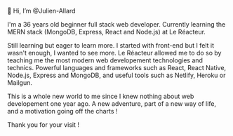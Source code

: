 👋 Hi, I’m @Julien-Allard

I'm a 36 years old beginner full stack web developer. Currently learning the MERN stack (MongoDB, Express, React and Node.js) at Le Réacteur.

Still learning but eager to learn more. I started with front-end but I felt it wasn't enough, I wanted to see more. Le Réacteur allowed me to do so by teaching me the most modern web developement technologies and technics. Powerful languages and frameworks such as React, React Native, Node.js, Express and MongoDB, and useful tools such as Netlify, Heroku or Mailgun.

This is a whole new world to me since I knew nothing about web developement one year ago.
A new adventure, part of a new way of life, and a motivation going off the charts !

Thank you for your visit !
